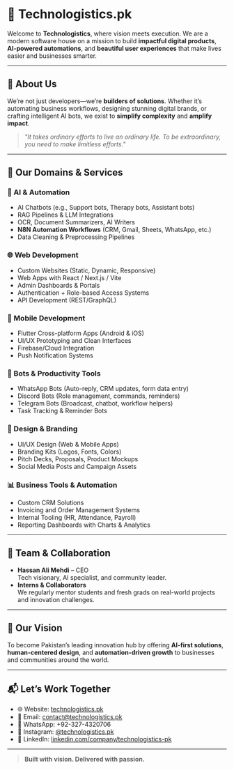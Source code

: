 # 🚀 Technologistics.pk

Welcome to **Technologistics**, where vision meets execution. We are a modern software house on a mission to build **impactful digital products**, **AI-powered automations**, and **beautiful user experiences** that make lives easier and businesses smarter.

---

## 💼 About Us

We’re not just developers—we’re **builders of solutions**. Whether it’s automating business workflows, designing stunning digital brands, or crafting intelligent AI bots, we exist to **simplify complexity** and **amplify impact**.

> _"It takes ordinary efforts to live an ordinary life. To be extraordinary, you need to make limitless efforts."_ 

---

## 🧠 Our Domains & Services

### 🧩 AI & Automation
- AI Chatbots (e.g., Support bots, Therapy bots, Assistant bots)
- RAG Pipelines & LLM Integrations
- OCR, Document Summarizers, AI Writers
- **N8N Automation Workflows** (CRM, Gmail, Sheets, WhatsApp, etc.)
- Data Cleaning & Preprocessing Pipelines

### 🌐 Web Development
- Custom Websites (Static, Dynamic, Responsive)
- Web Apps with React / Next.js / Vite
- Admin Dashboards & Portals
- Authentication + Role-based Access Systems
- API Development (REST/GraphQL)

### 📱 Mobile Development
- Flutter Cross-platform Apps (Android & iOS)
- UI/UX Prototyping and Clean Interfaces
- Firebase/Cloud Integration
- Push Notification Systems

### 🎯 Bots & Productivity Tools
- WhatsApp Bots (Auto-reply, CRM updates, form data entry)
- Discord Bots (Role management, commands, reminders)
- Telegram Bots (Broadcast, chatbot, workflow helpers)
- Task Tracking & Reminder Bots

### 🎨 Design & Branding
- UI/UX Design (Web & Mobile Apps)
- Branding Kits (Logos, Fonts, Colors)
- Pitch Decks, Proposals, Product Mockups
- Social Media Posts and Campaign Assets

### 📊 Business Tools & Automation
- Custom CRM Solutions
- Invoicing and Order Management Systems
- Internal Tooling (HR, Attendance, Payroll)
- Reporting Dashboards with Charts & Analytics

---

## 👥 Team & Collaboration

- **Hassan Ali Mehdi** – CEO  
  Tech visionary, AI specialist, and community leader.
- **Interns & Collaborators**  
  We regularly mentor students and fresh grads on real-world projects and innovation challenges.

---

## 🎯 Our Vision

To become Pakistan’s leading innovation hub by offering **AI-first solutions**, **human-centered design**, and **automation-driven growth** to businesses and communities around the world.

---

## 📬 Let’s Work Together

- 🌐 Website: [technologistics.pk](https://technologistics.pk)
- 📧 Email: contact@technologistics.pk
- 📱 WhatsApp: +92-327-4320706  
- 📸 Instagram: [@technologistics.pk](https://instagram.com/technologistics.pk)  
- 💼 LinkedIn: [linkedin.com/company/technologistics-pk](https://linkedin.com/company/technologistics-pk)

---

> **Built with vision. Delivered with passion.**
